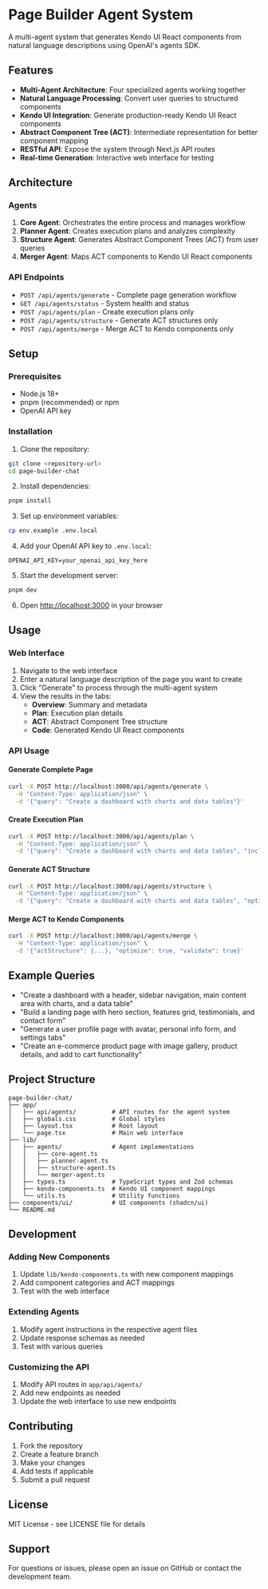 # Page Builder Agent System

A multi-agent system that generates Kendo UI React components from natural language descriptions using OpenAI's agents SDK.

## Features

- **Multi-Agent Architecture**: Four specialized agents working together
- **Natural Language Processing**: Convert user queries to structured components
- **Kendo UI Integration**: Generate production-ready Kendo UI React components
- **Abstract Component Tree (ACT)**: Intermediate representation for better component mapping
- **RESTful API**: Expose the system through Next.js API routes
- **Real-time Generation**: Interactive web interface for testing

## Architecture

### Agents

1. **Core Agent**: Orchestrates the entire process and manages workflow
2. **Planner Agent**: Creates execution plans and analyzes complexity
3. **Structure Agent**: Generates Abstract Component Trees (ACT) from user queries
4. **Merger Agent**: Maps ACT components to Kendo UI React components

### API Endpoints

- `POST /api/agents/generate` - Complete page generation workflow
- `GET /api/agents/status` - System health and status
- `POST /api/agents/plan` - Create execution plans only
- `POST /api/agents/structure` - Generate ACT structures only
- `POST /api/agents/merge` - Merge ACT to Kendo components only

## Setup

### Prerequisites

- Node.js 18+
- pnpm (recommended) or npm
- OpenAI API key

### Installation

1. Clone the repository:

```bash
git clone <repository-url>
cd page-builder-chat
```

2. Install dependencies:

```bash
pnpm install
```

3. Set up environment variables:

```bash
cp env.example .env.local
```

4. Add your OpenAI API key to `.env.local`:

```
OPENAI_API_KEY=your_openai_api_key_here
```

5. Start the development server:

```bash
pnpm dev
```

6. Open [http://localhost:3000](http://localhost:3000) in your browser

## Usage

### Web Interface

1. Navigate to the web interface
2. Enter a natural language description of the page you want to create
3. Click "Generate" to process through the multi-agent system
4. View the results in the tabs:
   - **Overview**: Summary and metadata
   - **Plan**: Execution plan details
   - **ACT**: Abstract Component Tree structure
   - **Code**: Generated Kendo UI React components

### API Usage

#### Generate Complete Page

```bash
curl -X POST http://localhost:3000/api/agents/generate \
  -H "Content-Type: application/json" \
  -d '{"query": "Create a dashboard with charts and data tables"}'
```

#### Create Execution Plan

```bash
curl -X POST http://localhost:3000/api/agents/plan \
  -H "Content-Type: application/json" \
  -d '{"query": "Create a dashboard with charts and data tables", "includeComplexity": true}'
```

#### Generate ACT Structure

```bash
curl -X POST http://localhost:3000/api/agents/structure \
  -H "Content-Type: application/json" \
  -d '{"query": "Create a dashboard with charts and data tables", "optimize": true}'
```

#### Merge ACT to Kendo Components

```bash
curl -X POST http://localhost:3000/api/agents/merge \
  -H "Content-Type: application/json" \
  -d '{"actStructure": {...}, "optimize": true, "validate": true}'
```

## Example Queries

- "Create a dashboard with a header, sidebar navigation, main content area with charts, and a data table"
- "Build a landing page with hero section, features grid, testimonials, and contact form"
- "Generate a user profile page with avatar, personal info form, and settings tabs"
- "Create an e-commerce product page with image gallery, product details, and add to cart functionality"

## Project Structure

```
page-builder-chat/
├── app/
│   ├── api/agents/          # API routes for the agent system
│   ├── globals.css          # Global styles
│   ├── layout.tsx           # Root layout
│   └── page.tsx             # Main web interface
├── lib/
│   ├── agents/              # Agent implementations
│   │   ├── core-agent.ts
│   │   ├── planner-agent.ts
│   │   ├── structure-agent.ts
│   │   └── merger-agent.ts
│   ├── types.ts             # TypeScript types and Zod schemas
│   ├── kendo-components.ts  # Kendo UI component mappings
│   └── utils.ts             # Utility functions
├── components/ui/           # UI components (shadcn/ui)
└── README.md
```

## Development

### Adding New Components

1. Update `lib/kendo-components.ts` with new component mappings
2. Add component categories and ACT mappings
3. Test with the web interface

### Extending Agents

1. Modify agent instructions in the respective agent files
2. Update response schemas as needed
3. Test with various queries

### Customizing the API

1. Modify API routes in `app/api/agents/`
2. Add new endpoints as needed
3. Update the web interface to use new endpoints

## Contributing

1. Fork the repository
2. Create a feature branch
3. Make your changes
4. Add tests if applicable
5. Submit a pull request

## License

MIT License - see LICENSE file for details

## Support

For questions or issues, please open an issue on GitHub or contact the development team.
